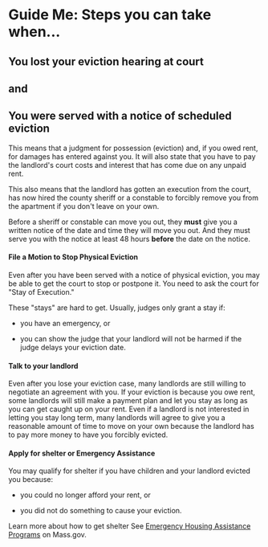 Guide Me: Steps you can take when...
====================================

You lost your eviction hearing at court
---------------------------------------

and 
----

You were served with a notice of scheduled eviction
---------------------------------------------------

This means that a judgment for possession (eviction) and, if you owed
rent, for damages has entered against you. It will also state that you
have to pay the landlord's court costs and interest that has come due on
any unpaid rent.

This also means that the landlord has gotten an execution from the
court, has now hired the county sheriff or a constable to forcibly
remove you from the apartment if you don't leave on your own.

Before a sheriff or constable can move you out, they **must** give you a
written notice of the date and time they will move you out. And they
must serve you with the notice at least 48 hours **before** the date on
the notice.

#### File a Motion to Stop Physical Eviction 

Even after you have been served with a notice of physical eviction, you
may be able to get the court to stop or postpone it. You need to ask the
court for \"Stay of Execution.\"

These \"stays\" are hard to get. Usually, judges only grant a stay if:

-   you have an emergency, or

-   you can show the judge that your landlord will not be harmed if the
    judge delays your eviction date.

#### Talk to your landlord

Even after you lose your eviction case, many landlords are still willing
to negotiate an agreement with you. If your eviction is because you owe
rent, some landlords will still make a payment plan and let you stay as
long as you can get caught up on your rent. Even if a landlord is not
interested in letting you stay long term, many landlords will agree to
give you a reasonable amount of time to move on your own because the
landlord has to pay more money to have you forcibly evicted.

#### Apply for shelter or Emergency Assistance

You may qualify for shelter if you have children and your landlord
evicted you because:

-   you could no longer afford your rent, or

-   you did not do something to cause your eviction.

Learn more about how to get shelter See [Emergency Housing Assistance
Programs](https://www.mass.gov/emergency-housing-assistance-programs) on Mass.gov.